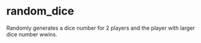 # random_dice
Randomly generates a dice number for 2 players and the player with larger dice number wwins.
